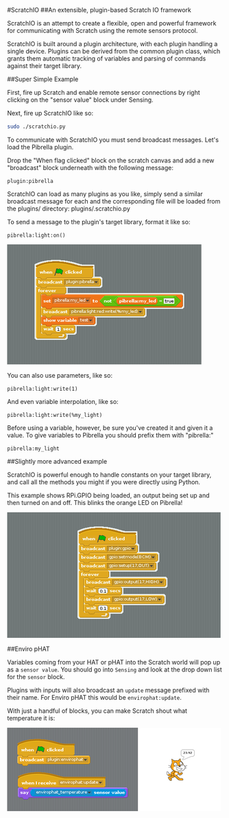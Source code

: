 #ScratchIO
##An extensible, plugin-based Scratch IO framework

ScratchIO is an attempt to create a flexible, open and powerful
framework for communicating with Scratch using the remote sensors protocol.

ScratchIO is built around a plugin architecture, with each plugin handling
a single device. Plugins can be derived from the common plugin class, which
grants them automatic tracking of variables and parsing of commands against
their target library.

##Super Simple Example

First, fire up Scratch and enable remote sensor connections by right
clicking on the "sensor value" block under Sensing.

Next, fire up ScratchIO like so:

```bash
sudo ./scratchio.py
```

To communicate with ScratchIO you must send broadcast messages. Let's
load the Pibrella plugin.

Drop the "When flag clicked" block on the scratch canvas and add a new
"broadcast" block underneath with the following message:

```
plugin:pibrella
```

ScratchIO can load as many plugins as you like, simply send a similar
broadcast message for each and the corresponding file will be loaded
from the plugins/ directory: plugins/<name>.scratchio.py

To send a message to the plugin's target library, format it like so:

```
pibrella:light:on()
```

![Scratch Example](img/example.png)

You can also use parameters, like so:

```
pibrella:light:write(1)
```

And even variable interpolation, like so:

```
pibrella:light:write(%my_light)
```
Before using a variable, however, be sure you've created it and given
it a value. To give variables to Pibrella you should prefix them with
"pibrella:"

```
pibrella:my_light
```

##Slightly more advanced example

ScratchIO is powerful enough to handle constants on your target library,
and call all the methods you might if you were directly using Python.

This example shows RPi.GPIO being loaded, an output being set up
and then turned on and off. This blinks the orange LED on Pibrella!

![Scratch GPIO](img/gpio.png)

##Enviro pHAT

Variables coming from your HAT or pHAT into the Scratch world will pop up as a `sensor value`. You should go into `Sensing` and look at the drop down list for the `sensor` block.

Plugins with inputs will also broadcast an `update` message prefixed with their name. For Enviro pHAT this would be `envirophat:update`.

With just a handful of blocks, you can make Scratch shout what temperature it is:

![Enviro pHAT temperature](img/scratch-envirophat.png)
